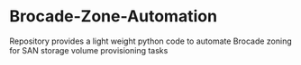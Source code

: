 # Brocade-Zone-Automation
Repository provides a light weight python code to automate Brocade zoning for SAN storage volume provisioning tasks
